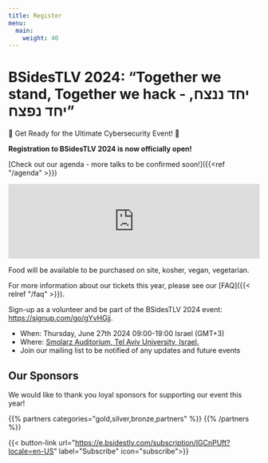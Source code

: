 ```yaml
---
title: Register
menu:
  main:
    weight: 40
---
```


# BSidesTLV 2024: “Together we stand, Together we hack - יחד ננצח, יחד נפצח”

🎉 Get Ready for the Ultimate Cybersecurity Event! 🎉

**Registration to BSidesTLV 2024 is now officially open!**

[Check out our agenda - more talks to be confirmed soon!]({{<ref "/agenda" >}})

<script>!function(t){t.addEventListener("message",function(a){a.data&&"eva"===a.data.event&&a.origin.match("^https:(\/\/|[^\.]+\.)eventer\.(co.il|us)$")&&a.data.t&&t[a.data.t]&&t[a.data.t](...a.data.e)},!1)}(window);</script><script src="https://www.eventer.co.il/js/vendor/iframeResizer.min.js"></script><iframe src="https://www.eventer.co.il/BSidesTLV24?colorScheme=%23FFFFFF&colorScheme2=%23000000&colorSchemeButton=%231FA3FF&lpsec_poweredByBox=false&lpsec_purchaseBox_2=true&lpsec_eventDetails_3=false&lpf_showBackground=false&lpf_showLocationDescription=false" width="100%" scrolling="no" class="resizableFrame" frameborder="0"></iframe><script>iFrameResize({checkOrigin: false}, "iframe.resizableFrame");</script>

Food will be available to be purchased on site, kosher, vegan, vegetarian.

For more information about our tickets this year, please see our [FAQ]({{< relref "/faq" >}}).

Sign-up as a volunteer and be part of the BSidesTLV 2024 event: <https://signup.com/go/gYvHGjj>.

- When: Thursday, June 27th 2024 09:00-19:00 Israel (GMT+3)
- Where: [Smolarz Auditorium,  Tel Aviv University, Israel.](https://goo.gl/maps/empagm1x9NETBmkX7)
- Join our mailing list to be notified of any updates and future events

## Our Sponsors

We would like to thank you loyal sponsors for supporting our event this year!

{{% partners categories="gold,silver,bronze,partners" %}}
{{% /partners %}}

{{< button-link url="<https://e.bsidestlv.com/subscription/lGCnPUft?locale=en-US>" label="Subscribe" icon="subscribe">}}

